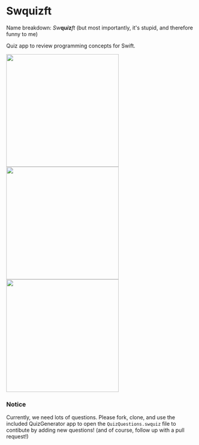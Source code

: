 # Swquizft
Name breakdown: _Sw_**qu**_**i**_**z**_ft_
(but most importantly, it's stupid, and therefore funny to me)

Quiz app to review programming concepts for Swift.

<img src="https://mikespsyche.com/wp-content/uploads/screenshots/swquizft%20main.png" width="300">  <img src="https://mikespsyche.com/wp-content/uploads/screenshots/swquizft%20quiz.png" width="300"> <img src="https://mikespsyche.com/wp-content/uploads/screenshots/swquizft%20results.png" width="300"> 

### Notice 
Currently, we need lots of questions. Please fork, clone, and use the included QuizGenerator app to open the `QuizQuestions.swquiz` file to contibute by adding new questions! (and of course, follow up with a pull request!)
